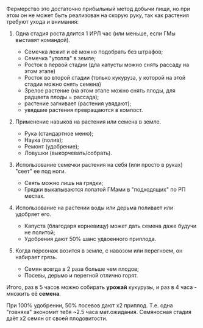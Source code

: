 Фермерство это достаточно прибыльный метод добычи пищи, но при этом он не может быть реализован на скорую руку, так как растения требуют ухода и внимания:

1) Одна стадия роста длится 1 ИРЛ час (или меньше, если ГМы выставят командой).
    - Семечка лежит и её можно подобрать без штрафов;
    - Семечка "утопла" в земле;
    - Росток в первой стадии (дла капусты можно снять рассаду на этом этапе)
    - Росток во второй стадии (только кукуруза, у которой на этой стадии можно снять семена)
    - Зрелое растение (на этом этапе можно снять плоды, для радцвета плоды = рассада);
    - растение загнивает (растения увядают);
    - увядшие растения превращаются в компост.

3) Применение навыков на растения или семена в земле.
    - Рука (стандартное меню);
    - Наука (полив);
    - Ремонт (удобрение);
    - Ловушки (выкорчевать/собрать).

4) Использование семечки растения на себя (или просто в руках) "сеет" ее под ноги.
    - Сеять можно лишь на грядки;
    - Грядки выкапываются лопатой ГМами в "подходящих" по РП местах.

5) Использование на растении воды или дерьма поливает или удобряет его.
    - Капуста (благодаря корневищу) может дать семена даже будучи не политой;
    - Удобрения дают 50% шанс удвоенного приплода.

6) Когда персонаж возится в земле, с навозом или перегноем, он набирает грязь.
    - Семян всегда в 2 раза больше чем плодов;
    - Посевы, дерьмо и перегной отлично горят.

Итого, раз в 5 часов можно собирать **урожай** кукурузы, и раз в 4 часа - множить её **семена**.

При 100% удобрении, 50% посевов дают х2 приплод.
Т.е. одна "говняха" экономит тебя ~2.5 часа мат.ожидания.
Семяносная стадия даёт х2 семян от своей плодовитости.
